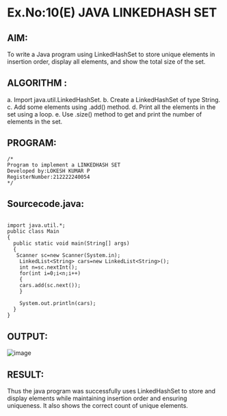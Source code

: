 # Ex.No:10(E)  JAVA LINKEDHASH SET

## AIM:
To write a Java program using LinkedHashSet to store unique elements in insertion order, display all elements, and show the total size of the set.
## ALGORITHM :
a.	Import java.util.LinkedHashSet.
b.	Create a LinkedHashSet of type String.
c.	Add some elements using .add() method.
d.	Print all the elements in the set using a loop.
e.	Use .size() method to get and print the number of elements in the set.



## PROGRAM:
 ```
/*
Program to implement a LINKEDHASH SET
Developed by:LOKESH KUMAR P 
RegisterNumber:212222240054  
*/
```

## Sourcecode.java:
```

import java.util.*;
public class Main
{
  public static void main(String[] args)
  {
   Scanner sc=new Scanner(System.in);
    LinkedList<String> cars=new LinkedList<String>();
    int n=sc.nextInt();
    for(int i=0;i<n;i++)
    {
    cars.add(sc.next());
    }
    
    System.out.println(cars);
  }
}

```






## OUTPUT:

![image](https://github.com/user-attachments/assets/fbe76f80-757c-44b5-9f5a-fe42630b188b)


## RESULT:

Thus the java program was successfully uses LinkedHashSet to store and display elements while maintaining insertion order and ensuring uniqueness. It also shows the correct count of unique elements. 

